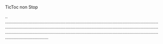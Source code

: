 TicToc non Stop

..
.......................................................................................................................................................................................................................................................................................................................................................................................................................
